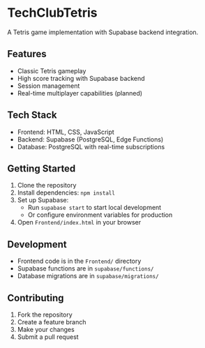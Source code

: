 # TechClubTetris

A Tetris game implementation with Supabase backend integration.

## Features

- Classic Tetris gameplay
- High score tracking with Supabase backend
- Session management
- Real-time multiplayer capabilities (planned)

## Tech Stack

- Frontend: HTML, CSS, JavaScript
- Backend: Supabase (PostgreSQL, Edge Functions)
- Database: PostgreSQL with real-time subscriptions

## Getting Started

1. Clone the repository
2. Install dependencies: `npm install`
3. Set up Supabase:
   - Run `supabase start` to start local development
   - Or configure environment variables for production
4. Open `Frontend/index.html` in your browser

## Development

- Frontend code is in the `Frontend/` directory
- Supabase functions are in `supabase/functions/`
- Database migrations are in `supabase/migrations/`

## Contributing

1. Fork the repository
2. Create a feature branch
3. Make your changes
4. Submit a pull request
